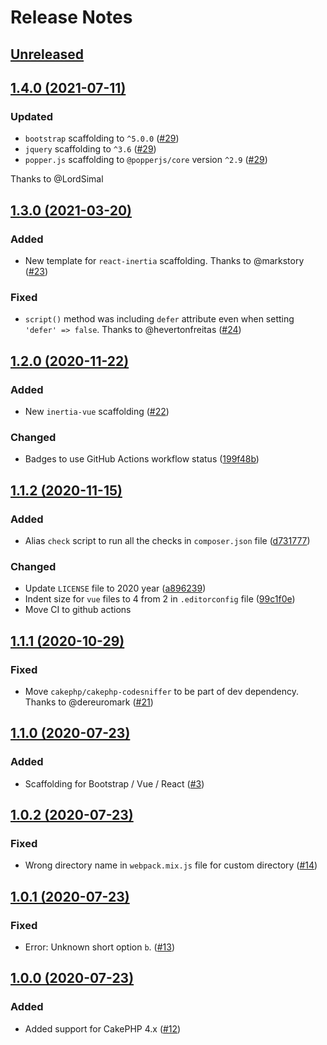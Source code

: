 # Release Notes

## [Unreleased](https://github.com/ishanvyas22/asset-mix/compare/1.4.0...master)

## [1.4.0 (2021-07-11)](https://github.com/ishanvyas22/asset-mix/compare/1.3.0...1.4.0)

### Updated
- `bootstrap` scaffolding to `^5.0.0` ([#29](https://github.com/ishanvyas22/asset-mix/pull/29))
- `jquery` scaffolding to `^3.6` ([#29](https://github.com/ishanvyas22/asset-mix/pull/29))
- `popper.js` scaffolding to `@popperjs/core` version `^2.9` ([#29](https://github.com/ishanvyas22/asset-mix/pull/29))

Thanks to @LordSimal

## [1.3.0 (2021-03-20)](https://github.com/ishanvyas22/asset-mix/compare/1.2.0...1.3.0)

### Added
- New template for `react-inertia` scaffolding. Thanks to @markstory ([#23](https://github.com/ishanvyas22/asset-mix/pull/23))

### Fixed
-  `script()` method was including `defer` attribute even when setting `'defer' => false`. Thanks to @hevertonfreitas ([#24](https://github.com/ishanvyas22/asset-mix/pull/24))

## [1.2.0 (2020-11-22)](https://github.com/ishanvyas22/asset-mix/compare/1.1.2...1.2.0)

### Added
- New `inertia-vue` scaffolding ([#22](https://github.com/ishanvyas22/asset-mix/pull/22))

### Changed
- Badges to use GitHub Actions workflow status ([199f48b](https://github.com/ishanvyas22/asset-mix/commit/199f48baa9aedbe5174edc9d99aa8eceaa35491b))

## [1.1.2 (2020-11-15)](https://github.com/ishanvyas22/asset-mix/compare/1.1.1...1.1.2)

### Added
- Alias `check` script to run all the checks in `composer.json` file ([d731777](https://github.com/ishanvyas22/asset-mix/commit/d7317779fc88d6cf50f2815c9606a279a59c9629))

### Changed
- Update `LICENSE` file to 2020 year ([a896239](https://github.com/ishanvyas22/asset-mix/commit/a896239b9fe2b22c5b885fa9405df4406e4d7907))
- Indent size for `vue` files to 4 from 2 in `.editorconfig` file ([99c1f0e](https://github.com/ishanvyas22/asset-mix/commit/99c1f0e71717826e93142ed7584cb33127a37793))
- Move CI to github actions

## [1.1.1 (2020-10-29)](https://github.com/ishanvyas22/asset-mix/compare/1.1.0...1.1.1)

### Fixed
- Move `cakephp/cakephp-codesniffer` to be part of dev dependency. Thanks to @dereuromark ([#21](https://github.com/ishanvyas22/asset-mix/pull/21))

## [1.1.0 (2020-07-23)](https://github.com/ishanvyas22/asset-mix/compare/1.0.2...1.1.0)

### Added
- Scaffolding for Bootstrap / Vue / React ([#3](https://github.com/ishanvyas22/asset-mix/issues/3))

## [1.0.2 (2020-07-23)](https://github.com/ishanvyas22/asset-mix/compare/1.0.1...1.0.2)

### Fixed
- Wrong directory name in `webpack.mix.js` file for custom directory ([#14](https://github.com/ishanvyas22/asset-mix/issues/14))

## [1.0.1 (2020-07-23)](https://github.com/ishanvyas22/asset-mix/compare/1.0.0...1.0.1)

### Fixed
- Error: Unknown short option `b`. ([#13](https://github.com/ishanvyas22/asset-mix/issues/13))

## [1.0.0 (2020-07-23)](https://github.com/ishanvyas22/asset-mix/compare/0.4.2...1.0.0)

### Added
- Added support for CakePHP 4.x ([#12](https://github.com/ishanvyas22/asset-mix/pull/12))

